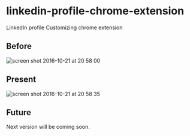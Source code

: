 # linkedin-profile-chrome-extension
LinkedIn profile Customizing chrome extension

## Before
![screen shot 2016-10-21 at 20 58 00](https://cloud.githubusercontent.com/assets/406799/19609831/55c42b64-97d1-11e6-9f7e-d4c89de53460.png)

## Present
![screen shot 2016-10-21 at 20 58 35](https://cloud.githubusercontent.com/assets/406799/19609833/587941aa-97d1-11e6-80a9-42a5582c1b4b.png)

## Future
Next version will be coming soon.